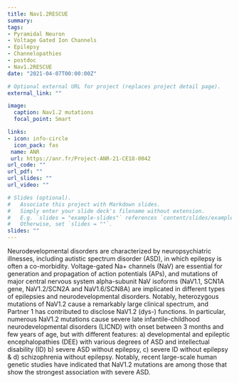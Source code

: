 ```yaml
---
title: Nav1.2RESCUE
summary: 
tags:
- Pyramidal Neuron
- Voltage Gated Ion Channels
- Epilepsy
- Channelopathies
- postdoc
- Nav1.2RESCUE
date: "2021-04-07T00:00:00Z"

# Optional external URL for project (replaces project detail page).
external_link: ""

image:
  caption: Nav1.2 mutations
  focal_point: Smart

links:
- icon: info-circle
  icon_pack: fas
 name: ANR
 url: https://anr.fr/Project-ANR-21-CE18-0042
url_code: ""
url_pdf: ""
url_slides: ""
url_video: ""

# Slides (optional).
#   Associate this project with Markdown slides.
#   Simply enter your slide deck's filename without extension.
#   E.g. `slides = "example-slides"` references `content/slides/example-slides.md`.
#   Otherwise, set `slides = ""`.
slides: ""
---
```

Neurodevelopmental disorders are characterized by neuropsychiatric illnesses, including autistic spectrum disorder (ASD), in which epilepsy is often a co-morbidity. Voltage-gated Na+ channels (NaV) are essential for generation and propagation of action potentials (APs), and mutations of major central nervous system alpha-subunit NaV isoforms (NaV1.1, SCN1A gene, NaV1.2/SCN2A and NaV1.6/SCN8A) are implicated in different types of epilepsies and neurodevelopmental disorders. Notably, heterozygous mutations of NaV1.2 cause a remarkably large clinical spectrum, and Partner 1 has contributed to disclose NaV1.2 (dys-) functions. In particular, numerous NaV1.2 mutations cause severe late infantile-childhood neurodevelopmental disorders (LICND) with onset between 3 months and few years of age, but with different features: a) developmental and epileptic encephalopathies (DEE) with various degrees of ASD and intellectual disability (ID) b) severe ASD without epilepsy, c) severe ID without epilepsy & d) schizophrenia without epilepsy. Notably, recent large-scale human genetic studies have indicated that NaV1.2 mutations are among those that show the strongest association with severe ASD.
<!-- 
Performing functional studies of human mutations in transfected cells, it has been proposed that LICND mutations induce reduction of NaV1.2 function. The lab of Dr Massimo Mantegazza has discovered a novel pathological mechanism for mutations causing LICND with severe ASD: they do not induce just pure loss of function, but cause negative dominance (NegD) on wild-type channels, leading to >50% total reduction of NaV1.2 function in heterozygosis. Importantly, there are no effective treatments for LICND, which are caused by loss of function or NegD of NaV1.2. Na+ channel blockers, which are not isoform specific, have been used for decades to treat epilepsy and other neurological diseases, but they worsen the phenotype of LICND patients, and no NaV1.2 enhancers are available for increasing its function. Moreover, mechanisms linking reduced NaV1.2 function and clinical phenotypes are not completely understood yet. This contrasts with NaV1.2 mutations that cause gain of function, identified in epileptic patients showing neonatal-infantile onset that often can be treated with classical Na+ channel blocker antiepileptic drugs.

The objectives of NaV1.2RESCUE are to:
- develop drugs and strategies for counteracting reduced NaV1.2 function and NegD (novel therapeutic target completely unexplored thus far), which are unavailable and could be used to treat severe LICND;
- exploit established and develop new gene targeted animal models of NaV1.2 loss of function and NegD, studying effects of treatments and pathological mechanisms;
- use novel cutting-edge imaging techniques for studying detailed mechanisms and evaluate effects of treatments, optically measuring Na+ currents in neuronal sub-compartments. -->